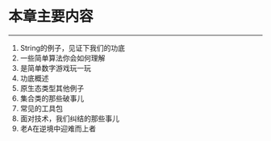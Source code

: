 # 本章主要内容 

---

1. String的例子，见证下我们的功底  
2. 一些简单算法你会如何理解  
3. 是简单数字游戏玩一玩  
4. 功底概述  
5. 原生态类型其他例子  
6. 集合类的那些破事儿  
7. 常见的工具包  
8. 面对技术，我们纠结的那些事儿  
9. 老A在逆境中迎难而上者

